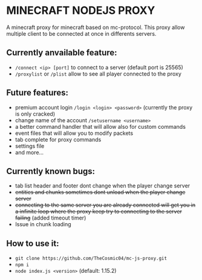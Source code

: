 # MINECRAFT NODEJS PROXY
A minecraft proxy for minecraft based on mc-protocol.
This proxy allow multiple client to be connected at once in differents servers.

## Currently anvailable feature:
* `/connect <ip> [port]` to connect to a server (default port is 25565)
* `/proxylist` or `/plist` allow to see all player connected to the proxy

## Future features:
* premium account login `/login <login> <password>` (currently the proxy is only cracked)
* change name of the account `/setusername <username>`
* a better command handler that will allow also for custom commands
* event files that will allow you to modify packets
* tab complete for proxy commands
* settings file
* and more...

## Currently known bugs:
* tab list header and footer dont change when the player change server
* ~~entities and chunks sometimes dont unload when the player change server~~
* ~~connecting to the same server you are already connected will get you in a infinite loop where the proxy keep try to connecting to the server failing~~ (added timeout timer)
* Issue in chunk loading

## How to use it:
* `git clone https://github.com/TheCosmic04/mc-js-proxy.git`
* `npm i`
* `node index.js <version>` (default: 1.15.2)
